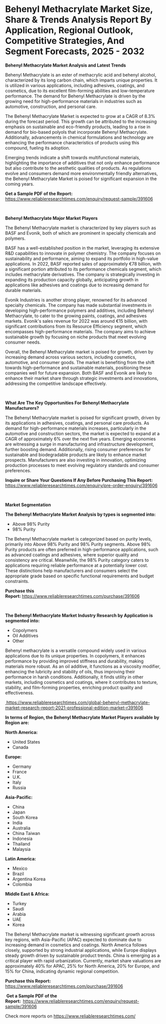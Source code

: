 <p><h1>Behenyl Methacrylate Market Size, Share & Trends Analysis Report By Application, Regional Outlook, Competitive Strategies, And Segment Forecasts, 2025 - 2032</h1></p><p><strong>Behenyl Methacrylate Market Analysis and Latest Trends</strong></p>
<p><p>Behenyl Methacrylate is an ester of methacrylic acid and behenyl alcohol, characterized by its long carbon chain, which imparts unique properties. It is utilized in various applications, including adhesives, coatings, and cosmetics, due to its excellent film-forming abilities and low-temperature performance. The demand for Behenyl Methacrylate is driven by the growing need for high-performance materials in industries such as automotive, construction, and personal care.</p><p>The Behenyl Methacrylate Market is expected to grow at a CAGR of 8.3% during the forecast period. This growth can be attributed to the increasing emphasis on sustainable and eco-friendly products, leading to a rise in demand for bio-based polyols that incorporate Behenyl Methacrylate. Additionally, advancements in chemical formulations and technology are enhancing the performance characteristics of products using this compound, fueling its adoption. </p><p>Emerging trends indicate a shift towards multifunctional materials, highlighting the importance of additives that not only enhance performance but also contribute to the aesthetic qualities of products. As regulations evolve and consumers demand more environmentally friendly alternatives, the Behenyl Methacrylate Market is poised for significant expansion in the coming years.</p></p>
<p><strong>Get a Sample PDF of the Report:&nbsp;</strong> <a href="https://www.reliableresearchtimes.com/enquiry/request-sample/391606?utm_campaign=3087&utm_medium=2&utm_source=Github&utm_content=ia&utm_term=29032025&utm_id=behenyl-methacrylate">https://www.reliableresearchtimes.com/enquiry/request-sample/391606</a></p>
<p>&nbsp;</p>
<p><strong>Behenyl Methacrylate Major Market Players</strong></p>
<p><p>The Behenyl Methacrylate market is characterized by key players such as BASF and Evonik, both of which are prominent in specialty chemicals and polymers. </p><p>BASF has a well-established position in the market, leveraging its extensive R&D capabilities to innovate in polymer chemistry. The company focuses on sustainability and performance, aiming to expand its portfolio in high-value applications. In 2022, BASF reported sales of approximately €78 billion, with a significant portion attributed to its performance chemicals segment, which includes methacrylate derivatives. The company is strategically investing in expanding its production capacity globally, anticipating growth in applications like adhesives and coatings due to increasing demand for durable materials.</p><p>Evonik Industries is another strong player, renowned for its advanced specialty chemicals. The company has made substantial investments in developing high-performance polymers and additives, including Behenyl Methacrylate, to cater to the growing paints, coatings, and adhesives markets. Evonik's sales revenue for 2022 was around €15 billion, with significant contributions from its Resource Efficiency segment, which encompasses high-performance materials. The company aims to achieve sustainable growth by focusing on niche products that meet evolving consumer needs.</p><p>Overall, the Behenyl Methacrylate market is poised for growth, driven by increasing demand across various sectors, including cosmetics, automotive, and consumer goods. The market is benefiting from the shift towards high-performance and sustainable materials, positioning these companies well for future expansion. Both BASF and Evonik are likely to enhance their market share through strategic investments and innovations, addressing the competitive landscape effectively.</p></p>
<p>&nbsp;</p>
<p><strong>What Are The Key Opportunities For Behenyl Methacrylate Manufacturers?</strong></p>
<p><p>The Behenyl Methacrylate market is poised for significant growth, driven by its applications in adhesives, coatings, and personal care products. As demand for high-performance materials increases, particularly in the automotive and construction sectors, the market is expected to expand at a CAGR of approximately 6% over the next five years. Emerging economies are witnessing a surge in manufacturing and infrastructure development, further boosting demand. Additionally, rising consumer preferences for sustainable and biodegradable products are likely to enhance market prospects. Manufacturers are also investing in innovation, optimizing production processes to meet evolving regulatory standards and consumer preferences.</p></p>
<p><strong>Inquire or Share Your Questions If Any Before Purchasing This Report:</strong> <a href="https://www.reliableresearchtimes.com/enquiry/pre-order-enquiry/391606?utm_campaign=3087&utm_medium=2&utm_source=Github&utm_content=ia&utm_term=29032025&utm_id=behenyl-methacrylate">https://www.reliableresearchtimes.com/enquiry/pre-order-enquiry/391606</a></p>
<p>&nbsp;</p>
<p><strong>Market Segmentation</strong></p>
<p><strong>The Behenyl Methacrylate Market Analysis by types is segmented into:</strong></p>
<p><ul><li>Above 98% Purity</li><li>98% Purity</li></ul></p>
<p><p>The Behenyl Methacrylate market is categorized based on purity levels, primarily into Above 98% Purity and 98% Purity segments. Above 98% Purity products are often preferred in high-performance applications, such as advanced coatings and adhesives, where superior quality and consistency are critical. Meanwhile, the 98% Purity category caters to applications requiring reliable performance at a potentially lower cost. These distinctions help manufacturers and consumers select the appropriate grade based on specific functional requirements and budget constraints.</p></p>
<p><strong>Purchase this Report:&nbsp;</strong><a href="https://www.reliableresearchtimes.com/purchase/391606?utm_campaign=3087&utm_medium=2&utm_source=Github&utm_content=ia&utm_term=29032025&utm_id=behenyl-methacrylate">https://www.reliableresearchtimes.com/purchase/391606</a></p>
<p>&nbsp;</p>
<p><strong>The Behenyl Methacrylate Market Industry Research by Application is segmented into:</strong></p>
<p><ul><li>Copolymers</li><li>Oil Additives</li><li>Other</li></ul></p>
<p><p>Behenyl methacrylate is a versatile compound widely used in various applications due to its unique properties. In copolymers, it enhances performance by providing improved stiffness and durability, making materials more robust. As an oil additive, it functions as a viscosity modifier, enhancing the lubricity and stability of oils, thus improving their performance in harsh conditions. Additionally, it finds utility in other markets, including cosmetics and coatings, where it contributes to texture, stability, and film-forming properties, enriching product quality and effectiveness.</p></p>
<p><a href="https://www.reliableresearchtimes.com/global-behenyl-methacrylate-market-research-report-2021-professional-edition-market-r391606?utm_campaign=3087&utm_medium=2&utm_source=Github&utm_content=ia&utm_term=29032025&utm_id=behenyl-methacrylate">&nbsp;https://www.reliableresearchtimes.com/global-behenyl-methacrylate-market-research-report-2021-professional-edition-market-r391606</a></p>
<p><strong>In terms of Region, the Behenyl Methacrylate Market Players available by Region are:</strong></p>
<p>
    <p> <strong> North America: </strong>
        <ul>
            <li>United States</li>
            <li>Canada</li>
        </ul>
        </p> 
    <p> <strong> Europe: </strong>
        <ul>
            <li>Germany</li>
            <li>France</li>
            <li>U.K.</li>
            <li>Italy</li>
            <li>Russia</li>
        </ul>
        </p> 
    <p> <strong> Asia-Pacific: </strong>
        <ul>
            <li>China</li>
            <li>Japan</li>
            <li>South Korea</li>
            <li>India</li>
            <li>Australia</li>
            <li>China Taiwan</li>
            <li>Indonesia</li>
            <li>Thailand</li>
            <li>Malaysia</li>
        </ul>
        </p> 
    <p> <strong> Latin America: </strong>
        <ul>
            <li>Mexico</li>
            <li>Brazil</li>
            <li>Argentina Korea</li>
            <li>Colombia</li>
        </ul>
        </p> 
    <p> <strong> Middle East & Africa: </strong>
        <ul>
            <li>Turkey</li>
            <li>Saudi</li>
            <li>Arabia</li>
            <li>UAE</li>
            <li>Korea</li>
        </ul>
    </p>
    </p>
<p><p>The Behenyl Methacrylate market is witnessing significant growth across key regions, with Asia-Pacific (APAC) expected to dominate due to increasing demand in cosmetics and coatings. North America follows closely, supported by strong industrial applications, while Europe displays steady growth driven by sustainable product trends. China is emerging as a critical player with rapid urbanization. Currently, market share valuations are approximately 40% for APAC, 25% for North America, 20% for Europe, and 15% for China, indicating dynamic regional competition.</p></p>
<p><strong>Purchase this Report: </strong><a href="https://www.reliableresearchtimes.com/purchase/391606?utm_campaign=3087&utm_medium=2&utm_source=Github&utm_content=ia&utm_term=29032025&utm_id=behenyl-methacrylate">https://www.reliableresearchtimes.com/purchase/391606</a></p>
<p>&nbsp;<strong>Get a Sample PDF of the Report:&nbsp;&nbsp;</strong><a href="https://www.reliableresearchtimes.com/enquiry/request-sample/391606?utm_campaign=3087&utm_medium=2&utm_source=Github&utm_content=ia&utm_term=29032025&utm_id=behenyl-methacrylate">https://www.reliableresearchtimes.com/enquiry/request-sample/391606</a></p>
<p><strong></strong></p>
<p>Check more reports on <a href="https://www.reliableresearchtimes.com/?utm_campaign=3087&utm_medium=2&utm_source=Github&utm_content=ia&utm_term=29032025&utm_id=behenyl-methacrylate">https://www.reliableresearchtimes.com/</a></p>
